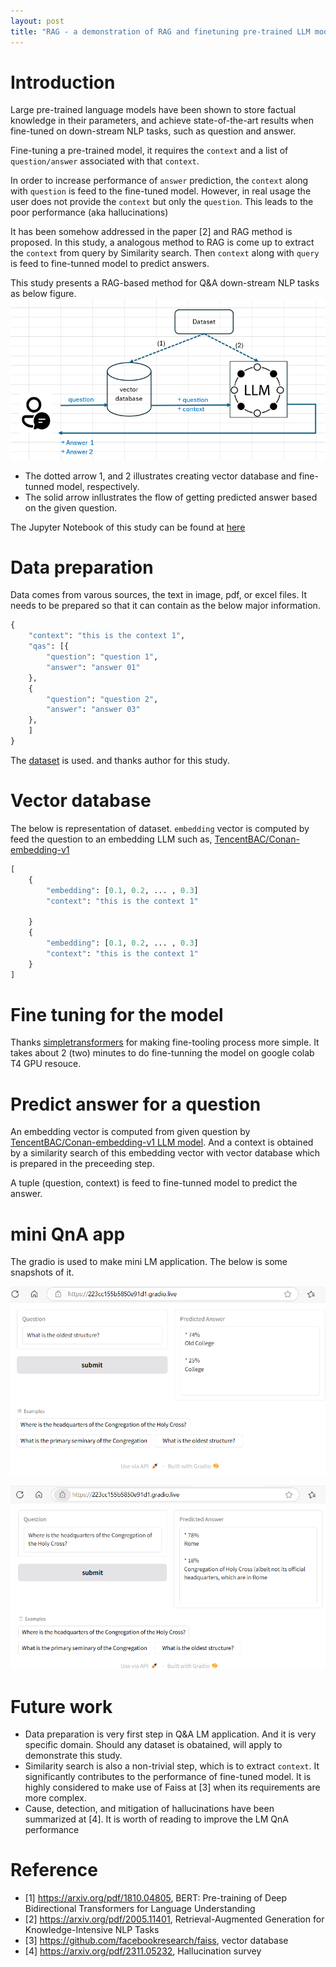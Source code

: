 ```yaml
---
layout: post
title: "RAG - a demonstration of RAG and finetuning pre-trained LLM model for QA LM appliation"
---
```


# Introduction

Large pre-trained language models have been shown to store factual knowledge in their parameters, and achieve state-of-the-art results when fine-tuned on down-stream NLP tasks, such as question and answer.

Fine-tuning a pre-trained model, it requires the `context` and a list of `question/answer` associated with that `context`.

In order to increase performance of `answer` prediction, the `context` along with `question` is feed to the fine-tuned model. However, in real usage the user does not provide the `context` but only the `question`. This leads to the poor performance (aka hallucinations)

It has been somehow addressed in the paper [2] and RAG method is proposed. In this study, a analogous method to RAG is come up to extract the `context` from query by Similarity search.
Then `context` along with `query` is feed to fine-tunned model to predict answers. 

This study presents a RAG-based method for Q&A down-stream NLP tasks as below figure.
![RAG-based method overview](/assets/img/rag_overview.png)

* The dotted arrow 1, and 2 illustrates creating vector database and fine-tunned model, respectively.
* The solid arrow inllustrates the flow of getting predicted answer based on the given question.

The Jupyter Notebook of this study can be found at [here](https://github.com/avble/llm_things/tree/main/01_rag_qa)

# Data preparation
Data comes from varous sources, the text in image, pdf, or excel files. 
It needs to be prepared so that it can contain as the below major information.

```python
{
    "context": "this is the context 1",
    "qas": [{
        "question": "question 1",
        "answer": "answer 01"
    },
    {
        "question": "question 2",
        "answer": "answer 03"
    },
    ]
}
```

The [dataset](https://huggingface.co/datasets/rajpurkar/squad) is used. and thanks author for this study.

# Vector database
The below is representation of dataset.
`embedding` vector is computed by feed the question to an embedding LLM such as, [TencentBAC/Conan-embedding-v1](https://huggingface.co/TencentBAC/Conan-embedding-v1)

``` python
[
    {
        "embedding": [0.1, 0.2, ... , 0.3]
        "context": "this is the context 1"

    }
    {
        "embedding": [0.1, 0.2, ... , 0.3]
        "context": "this is the context 1"
    }
]
```

# Fine tuning for the model
Thanks [simpletransformers](https://pypi.org/project/simpletransformers/) for making fine-tooling process more simple.
It takes about 2 (two) minutes to do fine-tunning the model on google colab T4 GPU resouce.

# Predict answer for a question
An embedding vector is computed from given question by [TencentBAC/Conan-embedding-v1 LLM model](https://huggingface.co/TencentBAC/Conan-embedding-v1). And a context is obtained by a similarity search of this embedding vector with vector database which is prepared in the preceeding step. 

A tuple (question, context) is feed to fine-tunned model to predict the answer.

# mini QnA app
The gradio is used to make mini LM application. The below is some snapshots of it.

![lm app 1](/assets/img/rag_gradio_app_1.png)

![lm app 2](/assets/img/rag_gradio_app_2.png)



# Future work
* Data preparation is very first step in Q&A LM application. And it is very specific domain. Should any dataset is obatained, will apply to demonstrate this study.
* Similarity search is also a non-trivial step, which is to extract `context`. It significantly contributes to the performance of fine-tuned model. It is highly considered to make use of Faiss at [3] when its requirements are more complex.
* Cause, detection, and mitigation of hallucinations have been summarized at [4]. It is worth of reading to improve the LM QnA performance

# Reference
* [1] https://arxiv.org/pdf/1810.04805, BERT: Pre-training of Deep Bidirectional Transformers for Language Understanding
* [2] https://arxiv.org/pdf/2005.11401, Retrieval-Augmented Generation for Knowledge-Intensive NLP Tasks
* [3] https://github.com/facebookresearch/faiss, vector database
* [4] https://arxiv.org/pdf/2311.05232, Hallucination survey

